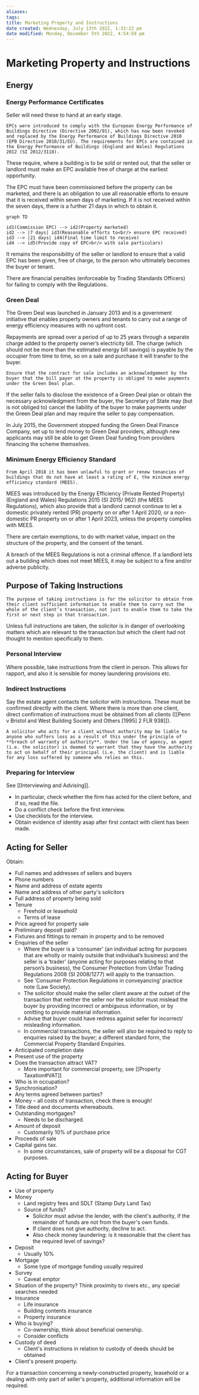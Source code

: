 ```yaml
---
aliases: 
tags: 
title: Marketing Property and Instructions
date created: Wednesday, July 13th 2022, 1:33:22 pm
date modified: Monday, December 5th 2022, 4:54:59 pm
---
```


# Marketing Property and Instructions

## Energy

### Energy Performance Certificates

Seller will need these to hand at an early stage.

```ad-statute
EPCs were introduced to comply with the European Energy Performance of Buildings Directive (Directive 2002/91), which has now been revoked and replaced by the Energy Performance of Buildings Directive 2010 (EPB Directive 2010/31/EU). The requirements for EPCs are contained in the Energy Performance of Buildings (England and Wales) Regulations 2012 (SI 2012/3118). 
```

These require, where a building is to be sold or rented out, that the seller or landlord must make an EPC available free of charge at the earliest opportunity.

The EPC must have been commissioned before the property can be marketed, and there is an obligation to use all reasonable efforts to ensure that it is received within seven days of marketing. If it is not received within the seven days, there is a further 21 days in which to obtain it.

```mermaid
graph TD

id1(Commission EPC) --> id2(Property marketed)
id2 --> |7 days| id3(Reasonable efforts to<br/> ensure EPC received)
id3 --> |21 days| id4(Final time limit to receive)
id4 --> id5(Provide copy of EPC<br/> with sale particulars)
```

It remains the responsibility of the seller or landlord to ensure that a valid EPC has been given, free of charge, to the person who ultimately becomes the buyer or tenant.

There are financial penalties (enforceable by Trading Standards Officers) for failing to comply with the Regulations.

### Green Deal

The Green Deal was launched in January 2013 and is a government initiative that enables property owners and tenants to carry out a range of energy efficiency measures with no upfront cost.

Repayments are spread over a period of up to 25 years through a separate charge added to the property owner’s electricity bill. The charge (which should not be more than the estimated energy bill savings) is payable by the occupier from time to time, so on a sale and purchase it will transfer to the buyer.

```ad-action
Ensure that the contract for sale includes an acknowledgement by the buyer that the bill payer at the property is obliged to make payments under the Green Deal plan.
```

If the seller fails to disclose the existence of a Green Deal plan or obtain the necessary acknowledgment from the buyer, the Secretary of State may (but is not obliged to) cancel the liability of the buyer to make payments under the Green Deal plan and may require the seller to pay compensation.

In July 2015, the Government stopped funding the Green Deal Finance Company, set up to lend money to Green Deal providers, although new applicants may still be able to get Green Deal funding from providers financing the scheme themselves.

### Minimum Energy Efficiency Standard

```ad-important
From April 2018 it has been unlawful to grant or renew tenancies of buildings that do not have at least a rating of E, the minimum energy efficiency standard (MEES). 
```

MEES was introduced by the Energy Efficiency (Private Rented Property) (England and Wales) Regulations 2015 (SI 2015/ 962) (the MEES Regulations), which also provide that a landlord cannot continue to let a domestic privately rented (PR) property on or after 1 April 2020, or a non-domestic PR property on or after 1 April 2023, unless the property complies with MEES.

There are certain exemptions, to do with market value, impact on the structure of the property, and the consent of the tenant.

A breach of the MEES Regulations is not a criminal offence. If a landlord lets out a building which does not meet MEES, it may be subject to a fine and/or adverse publicity.

## Purpose of Taking Instructions

```ad-tip
The purpose of taking instructions is for the solicitor to obtain from their client sufficient information to enable them to carry out the whole of the client’s transaction, not just to enable them to take the first or next step in that transaction.
```

Unless full instructions are taken, the solicitor is in danger of overlooking matters which are relevant to the transaction but which the client had not thought to mention specifically to them.

### Personal Interview

Where possible, take instructions from the client in person. This allows for rapport, and also it is sensible for money laundering provisions etc.

### Indirect Instructions

Say the estate agent contacts the solicitor with instructions. These must be confirmed directly with the client. Where there is more than one client, direct confirmation of instructions must be obtained from all clients ([[Penn v Bristol and West Building Society and Others [1995] 2 FLR 938]]).

```ad-warning
A solicitor who acts for a client without authority may be liable to anyone who suffers loss as a result of this under the principle of **breach of warranty of authority**. Under the law of agency, an agent (i.e. the solicitor) is deemed to warrant that they have the authority to act on behalf of their principal (i.e. the client) and is liable for any loss suffered by someone who relies on this.
```

### Preparing for Interview

See [[Interviewing and Advising]].

- In particular, check whether the firm has acted for the client before, and if so, read the file.
- Do a conflict check before the first interview.
- Use checklists for the interview.
- Obtain evidence of identity asap after first contact with client has been made.

## Acting for Seller

Obtain:

- Full names and addresses of sellers and buyers
- Phone numbers
- Name and address of estate agents
- Name and address of other party's solicitors
- Full address of property being sold
- Tenure
	- Freehold or leasehold
	- Terms of lease
- Price agreed for property sale
- Preliminary deposit paid?
- Fixtures and fittings to remain in property and to be removed
- Enquiries of the seller
	- Where the buyer is a ‘consumer’ (an individual acting for purposes that are wholly or mainly outside that individual’s business) and the seller is a ‘trader’ (anyone acting for purposes relating to that person’s business), the Consumer Protection from Unfair Trading Regulations 2008 (SI 2008/1277) will apply to the transaction.
	- See ‘Consumer Protection Regulations in conveyancing’ practice note (Law Society).
	- The solicitor should make the seller client aware at the outset of the transaction that neither the seller nor the solicitor must mislead the buyer by providing incorrect or ambiguous information, or by omitting to provide material information.
	- Advise that buyer could have redress against seller for incorrect/ misleading information.
	- In commercial transactions, the seller will also be required to reply to enquiries raised by the buyer; a different standard form, the Commercial Property Standard Enquiries.
- Anticipated completion date
- Present use of the property
- Does the transaction attract VAT?
	- More important for commercial property, see [[Property Taxation#VAT]]
- Who is in occupation?
- Synchronisation?
- Any terms agreed between parties?
- Money – all costs of transaction, check there is enough!
- Title deed and documents whereabouts.
- Outstanding mortgages?
	- Needs to be discharged.
- Amount of deposit
	- Customarily 10% of purchase price
- Proceeds of sale
- Capital gains tax.
	- In some circumstances, sale of property will be a disposal for CGT purposes.

## Acting for Buyer

- Use of property
- Money
	- Land registry fees and SDLT (Stamp Duty Land Tax)
	- Source of funds?
		- Solicitor must advise the lender, with the client's authority, if the remainder of funds are not from the buyer's own funds.
		- If client does not give authority, decline to act.
		- Also check money laundering: is it reasonable that the client has the required level of savings?
- Deposit
	- Usually 10%
- Mortgage
	- Some type of mortgage funding usually required
- Survey
	- Caveat emptor
- Situation of the property? Think proximity to rivers etc., any special searches needed
- Insurance
	- Life insurance
	- Building contents insurance
	- Property insurance
- Who is buying?
	- Co-ownership, think about beneficial ownership.
	- Consider conflicts
- Custody of deed
	- Client's instructions in relation to custody of deeds should be obtained
- Client's present property.

For a transaction concerning a newly-constructed property, leasehold or a dealing with only part of seller's property, additional information will be required.
